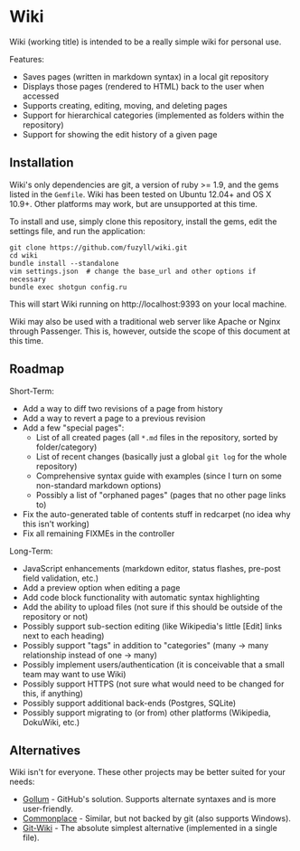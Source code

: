 # Wiki #

Wiki (working title) is intended to be a really simple wiki for personal use.

Features:
* Saves pages (written in markdown syntax) in a local git repository
* Displays those pages (rendered to HTML) back to the user when accessed
* Supports creating, editing, moving, and deleting pages
* Support for hierarchical categories (implemented as folders within the repository)
* Support for showing the edit history of a given page

## Installation ##

Wiki's only dependencies are git, a version of ruby >= 1.9, and the gems listed in the `Gemfile`. Wiki has been
tested on Ubuntu 12.04+ and OS X 10.9+. Other platforms may work, but are unsupported at this time.

To install and use, simply clone this repository, install the gems, edit the settings file, and run the application:

```
git clone https://github.com/fuzyll/wiki.git
cd wiki
bundle install --standalone
vim settings.json  # change the base_url and other options if necessary
bundle exec shotgun config.ru
```

This will start Wiki running on http://localhost:9393 on your local machine.

Wiki may also be used with a traditional web server like Apache or Nginx through Passenger. This is, however,
outside the scope of this document at this time.

## Roadmap ##

Short-Term:
* Add a way to diff two revisions of a page from history
* Add a way to revert a page to a previous revision
* Add a few "special pages":
    * List of all created pages (all `*.md` files in the repository, sorted by folder/category)
    * List of recent changes (basically just a global `git log` for the whole repository)
    * Comprehensive syntax guide with examples (since I turn on some non-standard markdown options)
    * Possibly a list of "orphaned pages" (pages that no other page links to)
* Fix the auto-generated table of contents stuff in redcarpet (no idea why this isn't working)
* Fix all remaining FIXMEs in the controller

Long-Term:
* JavaScript enhancements (markdown editor, status flashes, pre-post field validation, etc.)
* Add a preview option when editing a page
* Add code block functionality with automatic syntax highlighting
* Add the ability to upload files (not sure if this should be outside of the repository or not)
* Possibly support sub-section editing (like Wikipedia's little [Edit] links next to each heading)
* Possibly support "tags" in addition to "categories" (many -> many relationship instead of one -> many)
* Possibly implement users/authentication (it is conceivable that a small team may want to use Wiki)
* Possibly support HTTPS (not sure what would need to be changed for this, if anything)
* Possibly support additional back-ends (Postgres, SQLite)
* Possibly support migrating to (or from) other platforms (Wikipedia, DokuWiki, etc.)

## Alternatives ##

Wiki isn't for everyone. These other projects may be better suited for your needs:

* [Gollum](https://github.com/gollum/gollum) - GitHub's solution. Supports alternate syntaxes and is more user-friendly.
* [Commonplace](https://github.com/fredoliveira/commonplace) - Similar, but not backed by git (also supports Windows).
* [Git-Wiki](https://github.com/sr/git-wiki) - The absolute simplest alternative (implemented in a single file).
